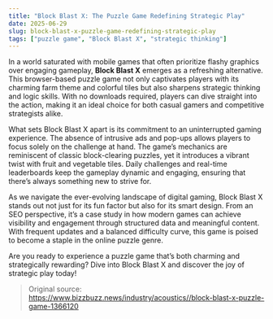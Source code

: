 ```yaml
---
title: "Block Blast X: The Puzzle Game Redefining Strategic Play"
date: 2025-06-29
slug: block-blast-x-puzzle-game-redefining-strategic-play
tags: ["puzzle game", "Block Blast X", "strategic thinking"]
---
```


In a world saturated with mobile games that often prioritize flashy graphics over engaging gameplay, **Block Blast X** emerges as a refreshing alternative. This browser-based puzzle game not only captivates players with its charming farm theme and colorful tiles but also sharpens strategic thinking and logic skills. With no downloads required, players can dive straight into the action, making it an ideal choice for both casual gamers and competitive strategists alike.

What sets Block Blast X apart is its commitment to an uninterrupted gaming experience. The absence of intrusive ads and pop-ups allows players to focus solely on the challenge at hand. The game’s mechanics are reminiscent of classic block-clearing puzzles, yet it introduces a vibrant twist with fruit and vegetable tiles. Daily challenges and real-time leaderboards keep the gameplay dynamic and engaging, ensuring that there’s always something new to strive for.

As we navigate the ever-evolving landscape of digital gaming, Block Blast X stands out not just for its fun factor but also for its smart design. From an SEO perspective, it’s a case study in how modern games can achieve visibility and engagement through structured data and meaningful content. With frequent updates and a balanced difficulty curve, this game is poised to become a staple in the online puzzle genre.

Are you ready to experience a puzzle game that’s both charming and strategically rewarding? Dive into Block Blast X and discover the joy of strategic play today!

> Original source: https://www.bizzbuzz.news/industry/acoustics//block-blast-x-puzzle-game-1366120